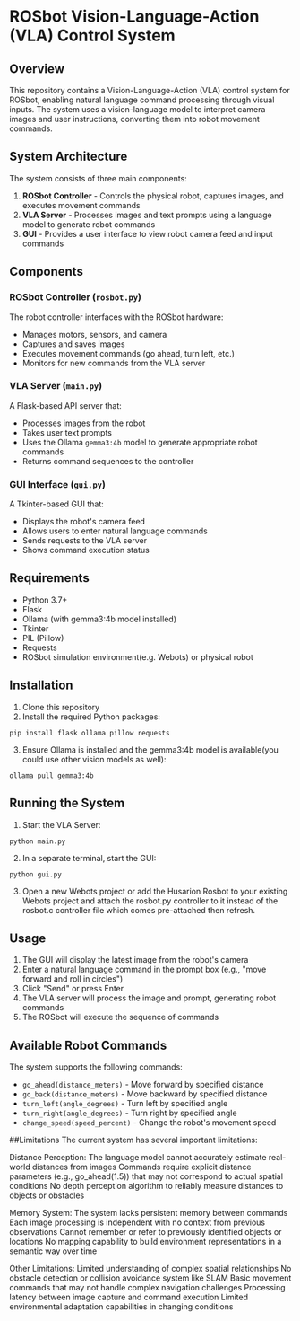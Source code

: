 # ROSbot Vision-Language-Action (VLA) Control System

## Overview

This repository contains a Vision-Language-Action (VLA) control system for ROSbot, enabling natural language command processing through visual inputs. The system uses a vision-language model to interpret camera images and user instructions, converting them into robot movement commands.

## System Architecture

The system consists of three main components:

1. **ROSbot Controller** - Controls the physical robot, captures images, and executes movement commands
2. **VLA Server** - Processes images and text prompts using a language model to generate robot commands
3. **GUI** - Provides a user interface to view robot camera feed and input commands

## Components

### ROSbot Controller (`rosbot.py`)

The robot controller interfaces with the ROSbot hardware:

- Manages motors, sensors, and camera
- Captures and saves images
- Executes movement commands (go ahead, turn left, etc.)
- Monitors for new commands from the VLA server


### VLA Server (`main.py`)

A Flask-based API server that:

- Processes images from the robot
- Takes user text prompts
- Uses the Ollama `gemma3:4b` model to generate appropriate robot commands
- Returns command sequences to the controller


### GUI Interface (`gui.py`)

A Tkinter-based GUI that:

- Displays the robot's camera feed
- Allows users to enter natural language commands
- Sends requests to the VLA server
- Shows command execution status


## Requirements

- Python 3.7+
- Flask
- Ollama (with gemma3:4b model installed)
- Tkinter
- PIL (Pillow)
- Requests
- ROSbot simulation environment(e.g. Webots) or physical robot


## Installation

1. Clone this repository
2. Install the required Python packages:

```
pip install flask ollama pillow requests
```

3. Ensure Ollama is installed and the gemma3:4b model is available(you could use other vision models as well):

```
ollama pull gemma3:4b
```


## Running the System

1. Start the VLA Server:

```
python main.py
```

2. In a separate terminal, start the GUI:

```
python gui.py
```

3. Open a new Webots project or add the Husarion Rosbot to your existing Webots project and attach the rosbot.py controller to it instead of the rosbot.c controller file which comes pre-attached then refresh.



## Usage

1. The GUI will display the latest image from the robot's camera
2. Enter a natural language command in the prompt box (e.g., "move forward and roll in circles")
3. Click "Send" or press Enter
4. The VLA server will process the image and prompt, generating robot commands
5. The ROSbot will execute the sequence of commands

## Available Robot Commands

The system supports the following commands:

- `go_ahead(distance_meters)` - Move forward by specified distance
- `go_back(distance_meters)` - Move backward by specified distance
- `turn_left(angle_degrees)` - Turn left by specified angle
- `turn_right(angle_degrees)` - Turn right by specified angle
- `change_speed(speed_percent)` - Change the robot's movement speed


##Limitations
The current system has several important limitations:

Distance Perception:
The language model cannot accurately estimate real-world distances from images
Commands require explicit distance parameters (e.g., go_ahead(1.5)) that may not correspond to actual spatial conditions
No depth perception algorithm to reliably measure distances to objects or obstacles

Memory System:
The system lacks persistent memory between commands
Each image processing is independent with no context from previous observations
Cannot remember or refer to previously identified objects or locations
No mapping capability to build environment representations in a semantic way over time

Other Limitations:
Limited understanding of complex spatial relationships
No obstacle detection or collision avoidance system like SLAM
Basic movement commands that may not handle complex navigation challenges
Processing latency between image capture and command execution
Limited environmental adaptation capabilities in changing conditions
